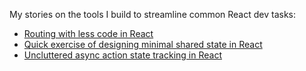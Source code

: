 My stories on the tools I build to streamline common React dev tasks:

- [Routing with less code in React](https://dev.to/axtk/routing-with-less-code-in-react-4ll5)
- [Quick exercise of designing minimal shared state in React](https://dev.to/axtk/quick-exercise-of-designing-minimal-shared-state-in-react-51f0)
- [Uncluttered async action state tracking in React](https://axtk.github.io/x/t8_react_pending)
